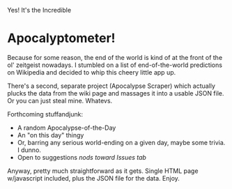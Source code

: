 Yes! It's the Incredible
<H1>Apocalyptometer!</H1>

Because for some reason, the end of the world is kind of at the front of the ol' zeitgeist nowadays. I stumbled on a list of end-of-the-world predictions on Wikipedia and decided to whip this cheery little app up.

There's a second, separate project (Apocalypse Scraper) which actually plucks the data from the wiki page and massages it into a usable JSON file. Or you can just steal mine. Whatevs.

Forthcoming stuffandjunk:
* A random Apocalypse-of-the-Day
* An "on this day" thingy
* Or, barring any serious world-ending on a given day, maybe some trivia. I dunno.
* Open to suggestions <i>nods toward Issues tab</i>

Anyway, pretty much straightforward as it gets. Single HTML page w/javascript included, plus the JSON file for the data. Enjoy.
